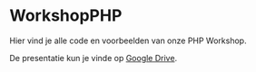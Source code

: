 # WorkshopPHP
Hier vind je alle code en voorbeelden van onze PHP Workshop.

De presentatie kun je vinde op [Google Drive](https://docs.google.com/presentation/d/1VXc6JFhUDSg5ZZ84joTPUwJL8Hslk_QupGht6c_7VzA/pub?start=false&loop=false&delayms=60000).
